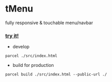 # tMenu

fully responsive & touchable menu/navbar

### [try it!](https://fakiejohnny.github.io/tMenu/)

* develop

`parcel ./src/index.html`

* build for production

`parcel build ./src/index.html --public-url ./`